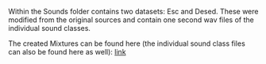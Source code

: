 Within the Sounds folder contains two datasets: Esc and Desed. These were modified from the original sources and contain one second wav files of the individual sound classes.

The created Mixtures can be found here (the individual sound class files can also be found here as well): [link](https://drive.google.com/drive/folders/1fHc62Iawh9wz7U4AmRcv54YL9whaUJH1?usp=sharing)
